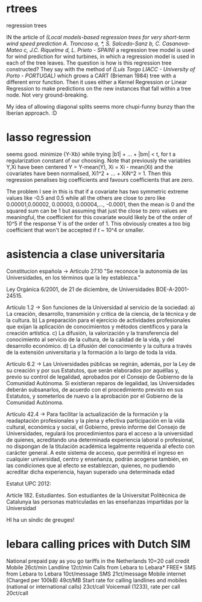 # rtrees
regression trees

IN the article of _(Local models-based regression trees for very short-term wind speed prediction A. Troncoso a, *, S. Salcedo-Sanz b, C. Casanova-Mateo c, J.C. Riquelme d, L. Prieto - SPAIN)_ a regression tree model is used for wind prediction for wind turbines, in which a regression model is used in each of the tree leaves. The question is how is this regression tree constructed? They say with the method of _(Luís Torgo LIACC - University of Porto - PORTUGAL)_ which grows a CART (Brieman 1984) tree with a different error function. Then it uses either a Kernel Regression or Linear Regression to make predictions on the new instances that fall within a tree node. Not very ground-breaking.

My idea of allowing diagonal splits seems more chupi-funny bunzy than the Iberian approach. :D

# lasso regression

seems good. minimize {Y-Xb} while trying |b1| + ... + |bm| < t, for t a regularization constant of our choosing. Note that previously the variables Y,Xi have been centered Y = Y-mean(Y), Xi = Xi - mean(Xi) and the covariates have been normalised, Xi1^2 + ... + XiN^2 = 1. Then this regression penalises big coefficients and favours coefficients that are zero.

The problem I see in this is that if a covariate has two symmetric extreme values like -0.5 and 0.5 while all the others are close to zero like 0.00001,0.00002, 0.00003, 0.00004,..., -0.0001, then the mean is 0 and the squared sum can be 1 but assuming that just the close to zero values are meaningful, the coefficient for this covariate would likely be of the order of 10^5 if the response Y is of the order of 1. This obviously creates a too big coefficient that won't be accepted if _t_ ~ 10^4 or smaller.

# asistencia a clase universitaria
Constitucion española -> Artículo 27.10 "Se reconoce la autonomía de las Universidades, en los términos que la ley establezca."

Ley Orgánica 6/2001, de 21 de diciembre, de Universidades BOE-A-2001-24515.

  Artículo 1.2 -> Son funciones de la Universidad al servicio de la sociedad:
        a) La creación, desarrollo, transmisión y crítica de la ciencia, de la técnica y de la cultura.
        b) La preparación para el ejercicio de actividades profesionales que exijan la aplicación 
          de conocimientos y métodos científicos y para la creación artística.
        c) La difusión, la valorización y la transferencia del conocimiento al servicio de la cultura, 
          de la calidad de la vida, y del desarrollo económico.
        d) La difusión del conocimiento y la cultura a través de la extensión universitaria y la 
         formación a lo largo de toda la vida.
         
  Artículo 6.2 -> Las Universidades públicas se regirán, además, por la Ley de su creación y por sus 
        Estatutos, que serán elaborados por aquéllas y, previo su control de legalidad, aprobados 
        por el Consejo de Gobierno de la Comunidad Autónoma. Si existieran reparos de legalidad, 
        las Universidades deberán subsanarlos, de acuerdo con el procedimiento previsto en sus 
        Estatutos,  y  someterlos  de  nuevo  a  la  aprobación  por  el  Gobierno  de  la  Comunidad 
        Autónoma.
        
 Artículo 42.4 -> Para facilitar la actualización de la formación y la readaptación profesionales y la plena 
y efectiva participación en la vida cultural, económica y social, el Gobierno, previo informe 
del Consejo de Universidades, regulará los procedimientos para el acceso a la universidad 
de quienes, acreditando una determinada experiencia laboral o profesional, no dispongan de 
la titulación académica legalmente requerida al efecto con carácter general. A este sistema 
de acceso, que permitirá el ingreso en cualquier universidad, centro y enseñanza, podrán 
acogerse también, en las condiciones que al efecto se establezcan, quienes, no pudiendo 
acreditar dicha experiencia, hayan superado una determinada edad


Estatut UPC 2012: 

Article 182. Estudiantes.
Son estudiantes de la Universitat Politècnica de Catalunya las personas matriculadas 
en las enseñanzas impartidas por la Universidad

HI ha un síndic de greuges!


# lebara calling prices with Dutch SIM

National prepaid pay as you go tariffs in the Netherlands 10=20 call credit
Mobile 	26ct/min
Landline 	12ct/min
Calls from Lebara to Lebara* 	   FREE*
SMS from Lebara to Lebara 	10ct/message
SMS 	21ct/message
Mobile internet (Charged per 100kB) 	49ct/MB
Start rate for calling landlines and mobiles (national or international calls) 	23ct/call
Voicemail (1233), rate per call 	20ct/call
